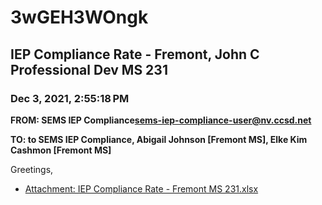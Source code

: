 # 3wGEH3WOngk
## IEP Compliance Rate - Fremont, John C Professional Dev MS 231
### Dec 3, 2021, 2:55:18 PM
**FROM: SEMS IEP Compliance<sems-iep-compliance-user@nv.ccsd.net>**

**TO: to SEMS IEP Compliance, Abigail Johnson [Fremont MS], Elke Kim Cashmon [Fremont MS]**


Greetings, 





* [Attachment: IEP Compliance Rate - Fremont MS 231.xlsx](3wGEH3WOngk-attachment-1.xlsx)
